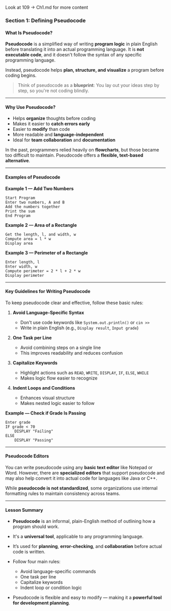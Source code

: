 Look at  109 -> Ch1.md for more content

### Section 1: Defining Pseudocode

#### What Is Pseudocode?

**Pseudocode** is a simplified way of writing **program logic** in plain English before translating it into an actual programming language. It is **not executable code**, and it doesn't follow the syntax of any specific programming language.

Instead, pseudocode helps **plan, structure, and visualize** a program before coding begins.

> Think of pseudocode as a **blueprint**:
> You lay out your ideas step by step, so you're not coding blindly.

---

#### Why Use Pseudocode?

* Helps **organize** thoughts before coding
* Makes it easier to **catch errors early**
* Easier to **modify** than code
* More readable and **language-independent**
* Ideal for **team collaboration** and **documentation**

In the past, programmers relied heavily on **flowcharts**, but those became too difficult to maintain. Pseudocode offers a **flexible, text-based alternative**.

---

#### Examples of Pseudocode

**Example 1 — Add Two Numbers**

```
Start Program  
Enter two numbers, A and B  
Add the numbers together  
Print the sum  
End Program
```

**Example 2 — Area of a Rectangle**

```
Get the length, l, and width, w  
Compute area = l * w  
Display area
```

**Example 3 — Perimeter of a Rectangle**

```
Enter length, l  
Enter width, w  
Compute perimeter = 2 * l + 2 * w  
Display perimeter
```

---

#### Key Guidelines for Writing Pseudocode

To keep pseudocode clear and effective, follow these basic rules:

1. **Avoid Language-Specific Syntax**

   * Don't use code keywords like `System.out.println()` or `cin >>`
   * Write in plain English (e.g., `Display result`, `Input grade`)

2. **One Task per Line**

   * Avoid combining steps on a single line
   * This improves readability and reduces confusion

3. **Capitalize Keywords**

   * Highlight actions such as `READ`, `WRITE`, `DISPLAY`, `IF`, `ELSE`, `WHILE`
   * Makes logic flow easier to recognize

4. **Indent Loops and Conditions**

   * Enhances visual structure
   * Makes nested logic easier to follow

**Example — Check if Grade Is Passing**

```
Enter grade  
IF grade < 70  
    DISPLAY "Failing"  
ELSE  
    DISPLAY "Passing"
```

---

#### Pseudocode Editors

You can write pseudocode using any **basic text editor** like Notepad or Word. However, there are **specialized editors** that support pseudocode and may also help convert it into actual code for languages like Java or C++.

While **pseudocode is not standardized**, some organizations use internal formatting rules to maintain consistency across teams.

---

#### Lesson Summary

* **Pseudocode** is an informal, plain-English method of outlining how a program should work.
* It's a **universal tool**, applicable to any programming language.
* It’s used for **planning**, **error-checking**, and **collaboration** before actual code is written.
* Follow four main rules:

  * Avoid language-specific commands
  * One task per line
  * Capitalize keywords
  * Indent loop or condition logic
* Pseudocode is flexible and easy to modify — making it a **powerful tool for development planning**.
